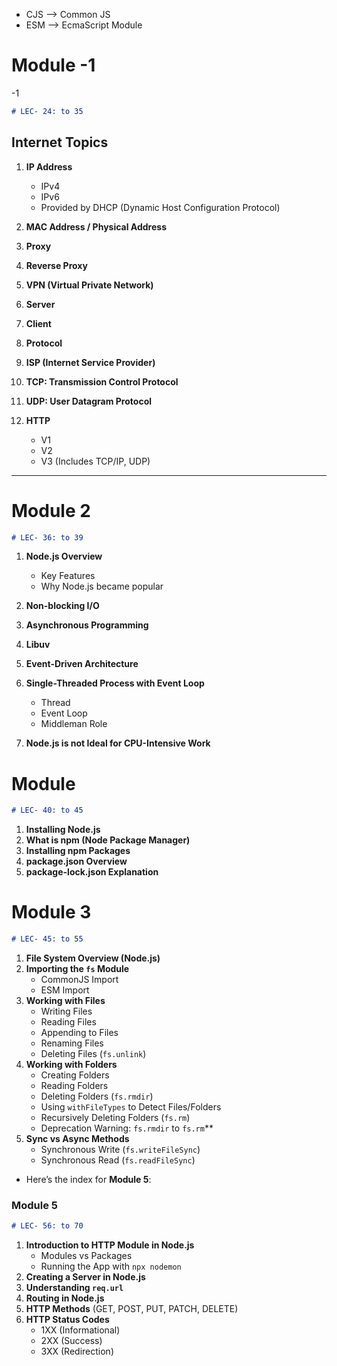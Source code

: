 *  CJS --> Common JS
* ESM --> EcmaScript Module


# Module -1
 -1
```markdown
# LEC- 24: to 35
```

## Internet Topics
1. **IP Address**
   - IPv4 
   - IPv6 
   - Provided by DHCP (Dynamic Host Configuration Protocol)
   
2. **MAC Address / Physical Address**

3. **Proxy**

4. **Reverse Proxy**

5. **VPN (Virtual Private Network)**

6. **Server**

7. **Client**

8. **Protocol**

9.  **ISP (Internet Service Provider)**

10. **TCP: Transmission Control Protocol**

11. **UDP: User Datagram Protocol**

12. **HTTP**
    - V1
    - V2
    - V3 (Includes TCP/IP, UDP)

  ---
  
# Module 2 
  ```markdown
# LEC- 36: to 39
``` 
1. **Node.js Overview**
   - Key Features
   - Why Node.js became popular

2. **Non-blocking I/O**

3. **Asynchronous Programming**

4. **Libuv**

5. **Event-Driven Architecture**

6. **Single-Threaded Process with Event Loop**
   - Thread
   - Event Loop
   - Middleman Role

7. **Node.js is not Ideal for CPU-Intensive Work**


# Module  
  ```markdown
# LEC- 40: to 45
``` 

1. **Installing Node.js**
2. **What is npm (Node Package Manager)**
3. **Installing npm Packages**
4. **package.json Overview**
5. **package-lock.json Explanation**


# Module 3  
  ```markdown
# LEC- 45: to 55
``` 
1. **File System Overview (Node.js)**
2. **Importing the `fs` Module**
   - CommonJS Import
   - ESM Import
3. **Working with Files**
   - Writing Files
   - Reading Files
   - Appending to Files
   - Renaming Files
   - Deleting Files (`fs.unlink`)
4. **Working with Folders**
   - Creating Folders
   - Reading Folders
   - Deleting Folders (`fs.rmdir`)
   - Using `withFileTypes` to Detect Files/Folders
   - Recursively Deleting Folders (`fs.rm`)
   - Deprecation Warning: `fs.rmdir` to `fs.rm`**
1. **Sync vs Async Methods**
   - Synchronous Write (`fs.writeFileSync`)
   - Synchronous Read (`fs.readFileSync`)
 - Here’s the index for **Module 5**:


### Module 5
```markdown
# LEC- 56: to 70
```
1. **Introduction to HTTP Module in Node.js**
   - Modules vs Packages
   - Running the App with `npx nodemon`
2. **Creating a Server in Node.js**
3. **Understanding `req.url`**
4. **Routing in Node.js**
5. **HTTP Methods** (GET, POST, PUT, PATCH, DELETE)
6. **HTTP Status Codes**
   - 1XX (Informational)
   - 2XX (Success)
   - 3XX (Redirection)



